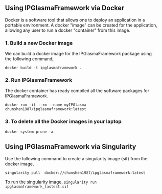 ## Using IPGlasmaFramework via Docker

Docker is a software tool that allows one to deploy an application in a portable environment. A docker "image" can be created for the application, allowing any user to run a docker "container" from this image.

### 1. Build a new Docker image
We can build a docker image for the IPGlasmaFramework package using the following command,

    docker build -t ipglasmaframework .

### 2. Run IPGlasmaFramework
The docker container has ready compiled all the software packages for IPGlasmaFramework.

	docker run -it --rm --name myIPGlasma chunshen1987/ipglasmaframework:latest

### 3. To delete all the Docker images in your laptop

	docker system prune -a

## Using IPGlasmaFramework via Singularity

Use the following command to create a singularity image (sif) from the
docker image,

    singularity pull  docker://chunshen1987/ipglasmaframework:latest

To run the singularity image, `singularity run ipglasmaframework_lastest.sif`
